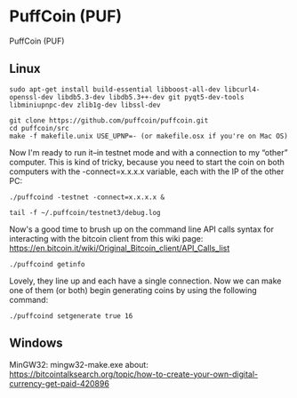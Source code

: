 PuffCoin (PUF)
===========

PuffCoin (PUF)

## Linux
```
sudo apt-get install build-essential libboost-all-dev libcurl4-openssl-dev libdb5.3-dev libdb5.3++-dev git pyqt5-dev-tools libminiupnpc-dev zlib1g-dev libssl-dev
```

```
git clone https://github.com/puffcoin/puffcoin.git
cd puffcoin/src
make -f makefile.unix USE_UPNP=- (or makefile.osx if you're on Mac OS)
```

Now I'm ready to run it–in testnet mode and with a connection to my “other” computer. This is kind of tricky, because you need to start the coin on both computers with the -connect=x.x.x.x variable, each with the IP of the other PC:
```
./puffcoind -testnet -connect=x.x.x.x &
```

```
tail -f ~/.puffcoin/testnet3/debug.log
```

Now's a good time to brush up on the command line API calls syntax for interacting with the bitcoin client from this wiki page: https://en.bitcoin.it/wiki/Original_Bitcoin_client/API_Calls_list
```
./puffcoind getinfo
```
Lovely, they line up and each have a single connection. Now we can make one of them (or both) begin generating coins by using the following command:
```
./puffcoind setgenerate true 16
```

## Windows
MinGW32:
mingw32-make.exe 
about: https://bitcointalksearch.org/topic/how-to-create-your-own-digital-currency-get-paid-420896 